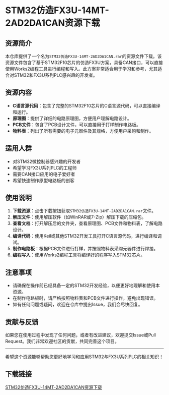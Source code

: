 # STM32仿造FX3U-14MT-2AD2DA1CAN资源下载

## 资源简介

本仓库提供了一个名为`STM32仿造FX3U-14MT-2AD2DA1CAN.rar`的资源文件下载。该资源文件包含了基于STM32F10芯片的仿造FX3U方案，具备CAN接口，可以直接使用Works2编程工具进行编程和写入。此方案非常适合用于学习和参考，尤其适合对STM32和FX3U系列PLC感兴趣的开发者。

## 资源内容

- **C语言源代码**：包含了完整的STM32F10芯片的C语言源代码，可以直接编译和运行。
- **原理图**：提供了详细的电路原理图，方便用户理解电路设计。
- **PCB文件**：包含了PCB设计文件，可以直接用于打样制作电路板。
- **物料表**：列出了所有需要的电子元器件及其规格，方便用户采购和制作。

## 适用人群

- 对STM32微控制器感兴趣的开发者
- 希望学习FX3U系列PLC的工程师
- 需要CAN接口应用的电子爱好者
- 希望快速制作原型电路板的创客

## 使用说明

1. **下载资源**：点击下载按钮获取`STM32仿造FX3U-14MT-2AD2DA1CAN.rar`文件。
2. **解压文件**：使用解压软件（如WinRAR或7-Zip）解压下载的压缩包。
3. **查看文档**：打开解压后的文件夹，查看原理图、PCB文件和物料表，了解电路设计。
4. **编译代码**：使用Keil或其他STM32开发工具打开C语言源代码，进行编译和调试。
5. **制作电路板**：根据PCB文件进行打样，并按照物料表采购元器件进行焊接。
6. **编程写入**：使用Works2编程工具将编译好的程序写入STM32芯片。

## 注意事项

- 请确保在操作前已经具备一定的STM32开发经验，以便更好地理解和使用本资源。
- 在制作电路板时，请严格按照物料表和PCB文件进行操作，避免出现错误。
- 如有任何问题或疑问，欢迎在仓库中提出Issue，我们会尽快回复。

## 贡献与反馈

如果您在使用过程中发现了任何问题，或者有改进建议，欢迎提交Issue或Pull Request。我们非常欢迎社区的贡献，共同完善这个项目。

---

希望这个资源能够帮助您更好地学习和应用STM32与FX3U系列PLC的相关知识！

## 下载链接

[STM32仿造FX3U-14MT-2AD2DA1CAN资源下载](https://pan.quark.cn/s/044de53510cd)
